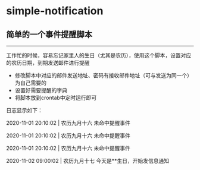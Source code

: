 # simple-notification
## 简单的一个事件提醒脚本

--------------
工作忙的时候，容易忘记家里人的生日（尤其是农历），使用这个脚本，设置对应的农历日期，到期发送邮件进行提醒

* 修改脚本中对应的邮件发送地址、密码有接收邮件地址（可与发送为同一个） 为自己需要的
* 设置好需要提醒的字典
* 将脚本放到crontab中定时运行即可

日志显示如下：

2020-11-01 20:10:02 | 农历九月十六 未命中提醒事件

2020-11-01 20:10:02 | 农历九月十六 未命中提醒事件

2020-11-01 20:10:02 | 农历九月十六 未命中提醒事件

2020-11-02 09:00:02 | 农历九月十七 今天是**生日，开始发信息通知


